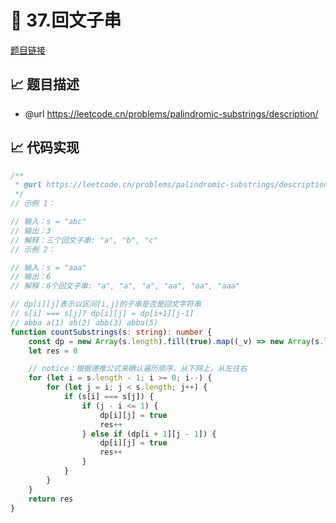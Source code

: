 # 🎪 37.回文子串

[题目链接](https://leetcode.cn/problems/palindromic-substrings/description/)

## 📈 题目描述
* @url https://leetcode.cn/problems/palindromic-substrings/description/

## 📈 代码实现
```typescript
/**
 * @url https://leetcode.cn/problems/palindromic-substrings/description/
 */
// 示例 1：

// 输入：s = "abc"
// 输出：3
// 解释：三个回文子串: "a", "b", "c"
// 示例 2：

// 输入：s = "aaa"
// 输出：6
// 解释：6个回文子串: "a", "a", "a", "aa", "aa", "aaa"

// dp[i][j]表示以区间[i,j]的子串是否是回文字符串
// s[i] === s[j]? dp[i][j] = dp[i+1][j-1]
// abba a(1) ab(2) abb(3) abba(5)
function countSubstrings(s: string): number {
    const dp = new Array(s.length).fill(true).map((_v) => new Array(s.length).fill(false))
    let res = 0

    // notice：根据递推公式来确认遍历顺序，从下网上，从左往右
    for (let i = s.length - 1; i >= 0; i--) {
        for (let j = i; j < s.length; j++) {
            if (s[i] === s[j]) {
                if (j - i <= 1) {
                    dp[i][j] = true
                    res++
                } else if (dp[i + 1][j - 1]) {
                    dp[i][j] = true
                    res++
                }
            }
        }
    }
    return res
}

```
